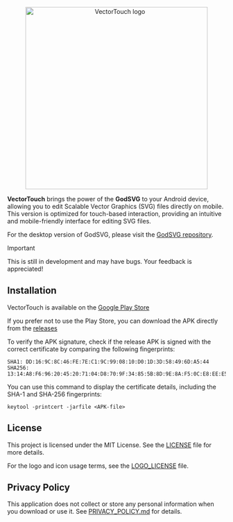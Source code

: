 <p align="center">
  <img src="godot_only/android_icons/splash.png" width="420" alt="VectorTouch logo">
</p>

**VectorTouch** brings the power of the **GodSVG** to your Android device, allowing you to edit Scalable Vector Graphics (SVG) files directly on mobile. This version is optimized for touch-based interaction, providing an intuitive and mobile-friendly interface for editing SVG files.

For the desktop version of GodSVG, please visit the [GodSVG repository](https://github.com/MewPurPur/GodSVG).

>[!IMPORTANT]
>This is still in development and may have bugs. Your feedback is appreciated!

## Installation

VectorTouch is available on the [Google Play Store](https://play.google.com/store/apps/details?id=com.vectortouch.app)

If you prefer not to use the Play Store, you can download the APK directly from the [releases](https://github.com/syntaxerror247/VectorTouch/releases)

To verify the APK signature, check if the release APK is signed with the correct certificate by comparing the following fingerprints:
```
SHA1: DD:16:9C:8C:46:FE:7E:C1:9C:99:08:10:D0:1D:3D:58:49:6D:A5:44
SHA256: 13:14:A8:F6:96:20:45:20:71:04:D8:70:9F:34:85:5B:8D:9E:8A:F5:0C:E8:EE:E5:48:66:DC:3E:A0:3E:0C:C6
```
You can use this command to display the certificate details, including the SHA-1 and SHA-256 fingerprints:
```
keytool -printcert -jarfile <APK-file>
```

## License

This project is licensed under the MIT License. See the [LICENSE](LICENSE) file for more details.

For the logo and icon usage terms, see the [LOGO_LICENSE](LOGO_LICENSE) file.

## Privacy Policy

This application does not collect or store any personal information when you download or use it. See [PRIVACY_POLICY.md](PRIVACY_POLICY.md) for details.
